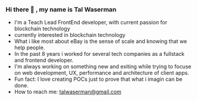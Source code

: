 ### Hi there 👋 , my name is Tal Waserman

<!--
**talwaserman/talwaserman** is a ✨ _special_ ✨ repository because its `README.md` (this file) appears on your GitHub profile.


- 🔭 I’m currently working on ...
- 🌱 I’m currently learning ...
- 👯 I’m looking to collaborate on ...
- 🤔 I’m looking for help with ...
- 💬 Ask me about ...
- 📫 How to reach me: ...
- 😄 Pronouns: ...
- ⚡ Fun fact: ...
-->


- I'm a Teach Lead FrontEnd developer, with current passion for blockchain technology
- currently interested in blockchain technology
- What i like most about eBay is the sense of scale and knowing that we help people.
- In the past 8 years i worked for several tech companies as a fullstack and frontend developer.
- I'm always working on something new and exiting while trying to focuse on web development, UX, performance and architecture of client apps.
- Fun fact: I love creating POCs just to prove that what i imagin can be done.
- How to reach me: talwaserman@gmail.com

